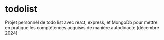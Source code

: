 # todolist

Projet personnel de todo list avec react, express, et MongoDb pour mettre en pratique les comptétences acquises de manière autodidacte (décembre 2024)
